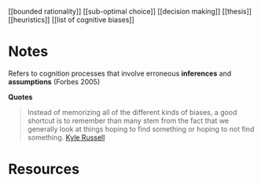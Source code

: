 [[bounded rationality]]
[[sub-optimal choice]]
[[decision making]]
[[thesis]]
[[heuristics]]
[[list of cognitive biases]]

# Notes

Refers to cognition processes that involve erroneous **inferences** and **assumptions** (Forbes 2005)

**Quotes**
>Instead of memorizing all of the different kinds of biases, a good shortcut is to remember than many stem from the fact that we generally look at things hoping to find something or hoping to not find something. [Kyle Russell](https://twitter.com/kylebrussell)
>
# Resources
